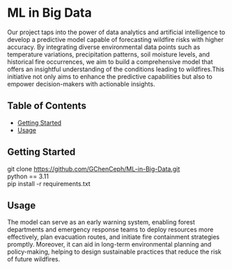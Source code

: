 # ML in Big Data

Our project taps into the power of data analytics and artificial intelligence to develop a predictive model capable of forecasting wildfire risks with higher accuracy. By integrating diverse environmental data points such as temperature variations, precipitation patterns, soil moisture levels, and historical fire occurrences, we aim to build a comprehensive model that offers an insightful understanding of the conditions leading to wildfires.This initiative not only aims to enhance the predictive capabilities but also to empower decision-makers with actionable insights. 

## Table of Contents


- [Getting Started](#getting-started)
- [Usage](#usage)


## Getting Started

git clone https://github.com/GChenCeph/ML-in-Big-Data.git  
python == 3.11  
pip install -r requirements.txt  


## Usage

The model can serve as an early warning system, enabling forest departments and emergency response teams to deploy resources more effectively, plan evacuation routes, and initiate fire containment strategies promptly. Moreover, it can aid in long-term environmental planning and policy-making, helping to design sustainable practices that reduce the risk of future wildfires.



